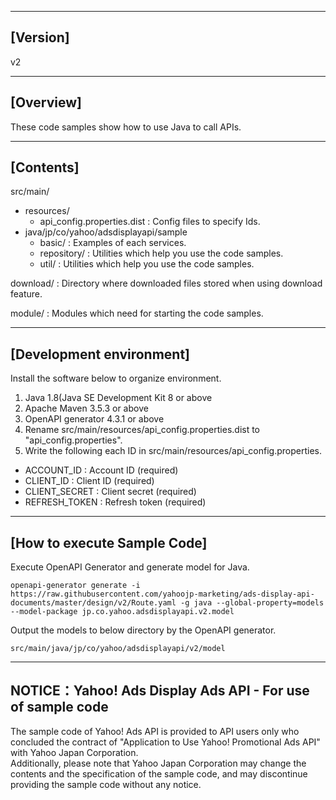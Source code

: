 --------------------------------
[Version]
--------------------------------
v2

--------------------------------
[Overview]
--------------------------------
These code samples show how to use Java to call APIs.

--------------------------------
[Contents]
--------------------------------
src/main/
  - resources/
    - api_config.properties.dist    : Config files to specify Ids.
  - java/jp/co/yahoo/adsdisplayapi/sample
    - basic/                      : Examples of each services.
    - repository/                 : Utilities which help you use the code samples.
    - util/                       : Utilities which help you use the code samples.

download/                           : Directory where downloaded files stored when using download feature.

module/                           : Modules which need for starting the code samples.

--------------------------------
[Development environment]
--------------------------------
Install the software below to organize environment.

1. Java 1.8(Java SE Development Kit 8 or above
2. Apache Maven 3.5.3 or above
3. OpenAPI generator 4.3.1 or above
4. Rename src/main/resources/api_config.properties.dist to "api_config.properties".
5. Write the following each ID in src/main/resources/api_config.properties.
  - ACCOUNT_ID           : Account ID (required)
  - CLIENT_ID            : Client ID (required)
  - CLIENT_SECRET        : Client secret (required)
  - REFRESH_TOKEN        : Refresh token (required)

--------------------------------
[How to execute Sample Code]
--------------------------------
Execute OpenAPI Generator and generate model for Java.
```
openapi-generator generate -i https://raw.githubusercontent.com/yahoojp-marketing/ads-display-api-documents/master/design/v2/Route.yaml -g java --global-property=models --model-package jp.co.yahoo.adsdisplayapi.v2.model
```

Output the models to below directory by the OpenAPI generator.
```
src/main/java/jp/co/yahoo/adsdisplayapi/v2/model
```

--------------------------------
NOTICE：Yahoo! Ads Display Ads API - For use of sample code
--------------------------------

The sample code of Yahoo! Ads API is provided to API users only who concluded the contract of "Application to Use Yahoo! Promotional Ads API" with Yahoo Japan Corporation.  
Additionally, please note that Yahoo Japan Corporation may change the contents and the specification of the sample code, and may discontinue providing the sample code without any notice.  
